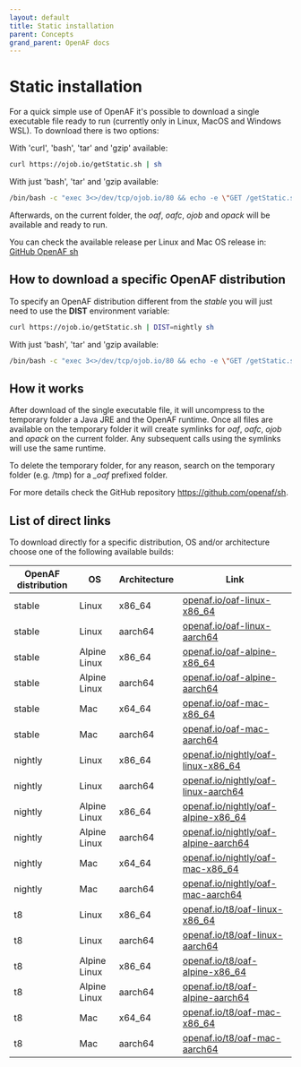 ```yaml
---
layout: default
title: Static installation
parent: Concepts
grand_parent: OpenAF docs
---
```


# Static installation

For a quick simple use of OpenAF it's possible to download a single executable file ready to run (currently only in Linux, MacOS and Windows WSL). To download there is two options:

With 'curl', 'bash', 'tar' and 'gzip' available:

```bash
curl https://ojob.io/getStatic.sh | sh
```

With just 'bash', 'tar' and 'gzip available:

```bash
/bin/bash -c "exec 3<>/dev/tcp/ojob.io/80 && echo -e \"GET /getStatic.sh HTTP/1.1\nHost: ojob.io\nUser-Agent: curl\nConnection: close\n\n\" >&3 && cat <&3" | sed '1,/connection: close/d' | tail -n +2 > getStatic.sh && sh getStatic.sh && rm getStatic.sh
```

Afterwards, on the current folder, the *oaf*, *oafc*, *ojob* and *opack* will be available and ready to run.

You can check the available release per Linux and Mac OS release in: [GitHub OpenAF sh](https://github.com/OpenAF/sh/blob/main/README.md)

## How to download a specific OpenAF distribution

To specify an OpenAF distribution different from the *stable* you will just need to use the **DIST** environment variable:

```bash
curl https://ojob.io/getStatic.sh | DIST=nightly sh
```

With just 'bash', 'tar' and 'gzip available:

```bash
/bin/bash -c "exec 3<>/dev/tcp/ojob.io/80 && echo -e \"GET /getStatic.sh HTTP/1.1\nHost: ojob.io\nUser-Agent: curl\nConnection: close\n\n\" >&3 && cat <&3" | sed '1,/connection: close/d' | tail -n +2 > getStatic.sh && DIST=nightly sh getStatic.sh && rm getStatic.sh
```

## How it works

After download of the single executable file, it will uncompress to the temporary folder a Java JRE and the OpenAF runtime. Once all files are available on the temporary folder it will create symlinks for *oaf*, *oafc*, *ojob* and *opack* on the current folder. Any subsequent calls using the symlinks will use the same runtime.

To delete the temporary folder, for any reason, search on the temporary folder (e.g. /tmp) for a *_oaf* prefixed folder.

For more details check the GitHub repository https://github.com/openaf/sh.

## List of direct links

To download directly for a specific distribution, OS and/or architecture choose one of the following available builds:

| OpenAF distribution | OS | Architecture | Link |
|---------------------|----|--------------|------|
| stable | Linux | x86_64 | [openaf.io/oaf-linux-x86_64](https://openaf.io/oaf-linux-x86_64) |
| stable | Linux | aarch64 | [openaf.io/oaf-linux-aarch64](https://openaf.io/oaf-linux-aarch64) |
| stable | Alpine Linux | x86_64 | [openaf.io/oaf-alpine-x86_64](https://openaf.io/oaf-alpine-x86_64) |
| stable | Alpine Linux | aarch64 | [openaf.io/oaf-alpine-aarch64](https://openaf.io/oaf-alpine-aarch64) |
| stable | Mac | x64_64 | [openaf.io/oaf-mac-x86_64](https://openaf.io/oaf-mac-x86_64) |
| stable | Mac | aarch64 | [openaf.io/oaf-mac-aarch64](https://openaf.io/oaf-mac-aarch64) |
| nightly | Linux | x86_64 | [openaf.io/nightly/oaf-linux-x86_64](https://openaf.io/nightly/oaf-linux-x86_64) |
| nightly | Linux | aarch64 | [openaf.io/nightly/oaf-linux-aarch64](https://openaf.io/nightly/oaf-linux-aarch64) |
| nightly | Alpine Linux | x86_64 | [openaf.io/nightly/oaf-alpine-x86_64](https://openaf.io/nightly/oaf-alpine-x86_64) |
| nightly | Alpine Linux | aarch64 | [openaf.io/nightly/oaf-alpine-aarch64](https://openaf.io/nightly/oaf-alpine-aarch64) |
| nightly | Mac | x64_64 | [openaf.io/nightly/oaf-mac-x86_64](https://openaf.io/nightly/oaf-mac-x86_64) |
| nightly | Mac | aarch64 | [openaf.io/nightly/oaf-mac-aarch64](https://openaf.io/nightly/oaf-mac-aarch64) |
| t8 | Linux | x86_64 | [openaf.io/t8/oaf-linux-x86_64](https://openaf.io/t8/oaf-linux-x86_64) |
| t8 | Linux | aarch64 | [openaf.io/t8/oaf-linux-aarch64](https://openaf.io/t8/oaf-linux-aarch64) |
| t8 | Alpine Linux | x86_64 | [openaf.io/t8/oaf-alpine-x86_64](https://openaf.io/t8/oaf-alpine-x86_64) |
| t8 | Alpine Linux | aarch64 | [openaf.io/t8/oaf-alpine-aarch64](https://openaf.io/t8/oaf-alpine-aarch64) |
| t8 | Mac | x64_64 | [openaf.io/t8/oaf-mac-x86_64](https://openaf.io/t8/oaf-mac-x86_64) |
| t8 | Mac | aarch64 | [openaf.io/t8/oaf-mac-aarch64](https://openaf.io/t8/oaf-mac-aarch64) |